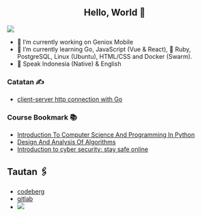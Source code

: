 <p>
  <h2 align="center">Hello, World 👋 <br>
  
 
    
  </h2>
</p>

![](https://komarev.com/ghpvc/?username=aysf)
<br/>
- 🔭 I’m currently working on Geniox Mobile
- 🌱 I’m currently learning Go, JavaScript (Vue & React), 💎 Ruby, PostgreSQL, Linux (Ubuntu), HTML/CSS and Docker (Swarm).
- 💬 Speak Indonesia (Native) & English


### Catatan ✍️    
- [client-server http connection with Go](https://github.com/aysf/clientserver-http-go)

### Course Bookmark 📚   
- [Introduction To Computer Science And Programming In Python](https://ocw.mit.edu/courses/6-0001-introduction-to-computer-science-and-programming-in-python-fall-2016/)
- [Design And Analysis Of Algorithms](https://ocw.mit.edu/courses/6-046j-design-and-analysis-of-algorithms-spring-2015/)
- [Introduction to cyber security: stay safe online](https://www.open.edu/openlearn/science-maths-technology/introduction-cyber-security-stay-safe-online/content-section-overview?active-tab=description-tab)

## Tautan 🖇️
 - [codeberg](https://codeberg.org/ayw)
 - [gitlab](https://gitlab.com/wicak)
 - <a href="https://www.codewars.com/users/aysf"><img src="https://www.codewars.com/users/aysf/badges/small"> </a> <br>

<!--

## Exercise Time

### Fundamental
- Installation
- Math Operator
- Control flow
- Iteration
- Data Type
- OOP
- Concurency
### Algorithm
- FizzBuzz
- Palindrome
- Travelling Salesman Problem

## my favorite programming languages: 


<p align="center">
  <br>
  <a href="https://www.gnu.org/software/bash/" title="bash"><img src="https://bashlogo.com/img/symbol/svg/full_colored_dark.svg" width="65"/></a>
  <a href="https://go.dev/" title="go programming language"><img src="https://github.com/aysf/img/blob/master/favpng_go-programming-language-computer-programming-programmer.png" width="55"/></a>
  <a href="https://developer.mozilla.org/en-US/docs/Web/JavaScript" title="JavaScript"><img src="https://upload.wikimedia.org/wikipedia/commons/6/6a/JavaScript-logo.png" width="55"/></a>
  <a href="https://www.python.org/" title="python"><img src="https://upload.wikimedia.org/wikipedia/commons/c/c3/Python-logo-notext.svg" width="55"/></a>
  <a href="https://www.ruby-lang.org/en" title="ruby"><img src="https://upload.wikimedia.org/wikipedia/commons/7/73/Ruby_logo.svg" width="55"/></a>
 

**aysf/aysf** is a ✨ _special_ ✨ repository because its `README.md` (this file) appears on your GitHub profile.

Here are some ideas to get you started:

- 🔭 I’m currently working on ...
- 🌱 I’m currently learning ...
- 👯 I’m looking to collaborate on ...
- 🤔 I’m looking for help with ...
- 💬 Ask me about ...
- 😄 Pronouns: ...
- ⚡ Fun fact: ...

### Highlighted Repo ✨    
- [learning client-server app with http](https://github.com/aysf/clientserver-http-go)
- [nusa-theme](https://github.com/aysf/nusa-theme) -> web theme collection
- [belajar-koding](https://github.com/aysf/belajar-koding) -> note for learning coding


[![My github stats](https://github-readme-stats.vercel.app/api?username=aysf&show_icons=true&theme=radical)](https://github.com/aysf/github-readme-stats)  [![Top Langs](https://github-readme-stats.vercel.app/api/top-langs/?username=aysf&show_icons=true&theme=radical&layout=compact)](https://github.com/aysf/github-readme-stats)

  <a href="https://www.ruby-lang.org/" title="python"><img src="https://upload.wikimedia.org/wikipedia/commons/thumb/7/73/Ruby_logo.svg/800px-Ruby_logo.svg.png" width="55"/></a>
  <a href="https://www.rust-lang.org/" title="python"><img src="https://rustacean.net/more-crabby-things/owoferris.svg" width="55"/></a>
</p>

-->

